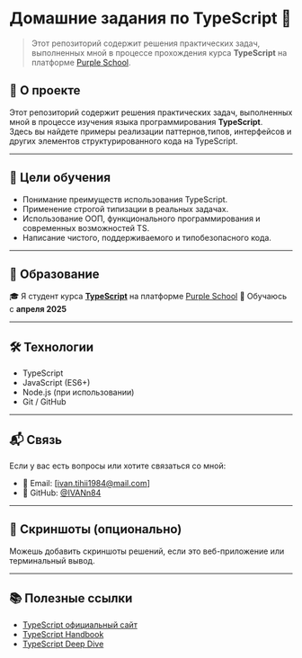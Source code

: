 # Домашние задания по TypeScript 🚀

> Этот репозиторий содержит решения практических задач, выполненных мной в процессе прохождения курса **TypeScript** на платформе [Purple School](https://app.purpleschool.ru/).

## 📘 О проекте

Этот репозиторий содержит решения практических задач, выполненных мной в процессе изучения языка программирования **TypeScript**.  
Здесь вы найдете примеры реализации паттернов,типов, интерфейсов и других элементов структурированного кода на TypeScript.

---

## 🎯 Цели обучения

- Понимание преимуществ использования TypeScript.
- Применение строгой типизации в реальных задачах.
- Использование ООП, функционального программирования и современных возможностей TS.
- Написание чистого, поддерживаемого и типобезопасного кода.

---

## 🏫 Образование

🎓 Я студент курса **[TypeScript](https://app.purpleschool.ru/courses/5/sections/16/lessons/986)**  на платформе [Purple School](https://app.purpleschool.ru) 
📅 Обучаюсь с **апреля 2025** 

---

## 🛠 Технологии

- TypeScript
- JavaScript (ES6+)
- Node.js (при использовании)
- Git / GitHub

---

## 📬 Связь

Если у вас есть вопросы или хотите связаться со мной:

- 📧 Email: [ivan.tihii1984@mail.com]
- 🐙 GitHub: [@IVANn84](https://github.com/ваш_никнейм) 

---

## 📸 Скриншоты (опционально)

Можешь добавить скриншоты решений, если это веб-приложение или терминальный вывод.

---

## 📚 Полезные ссылки

- [TypeScript официальный сайт](https://www.typescriptlang.org/) 
- [TypeScript Handbook](https://www.typescriptlang.org/docs/) 
- [TypeScript Deep Dive](https://basarat.gitbook.io/typescript/) 
